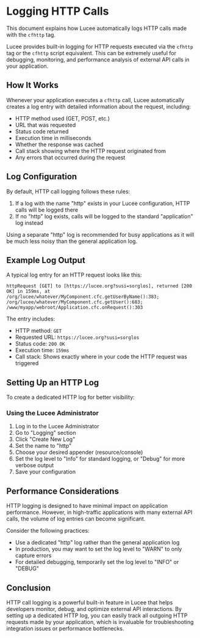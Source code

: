 <!--
{
  "title": "Logging HTTP Calls",
  "id": "logging-http-calls",
  "description": "This document explains how to log HTTP calls made by the cfhttp tag in Lucee.",
  "keywords": [
    "cfhttp",
    "logging",
    "http",
    "debugging",
    "application log",
    "http log"
  ],
  "related": [
    "tag-http",
    "logging"
  ],
  "categories": [
    "http",
    "logging"
  ]
}
-->

# Logging HTTP Calls

This document explains how Lucee automatically logs HTTP calls made with the `cfhttp` tag.

Lucee provides built-in logging for HTTP requests executed via the `cfhttp` tag or the `cfhttp` script equivalent. This can be extremely useful for debugging, monitoring, and performance analysis of external API calls in your application.

## How It Works

Whenever your application executes a `cfhttp` call, Lucee automatically creates a log entry with detailed information about the request, including:

- HTTP method used (GET, POST, etc.)
- URL that was requested
- Status code returned
- Execution time in milliseconds
- Whether the response was cached
- Call stack showing where the HTTP request originated from
- Any errors that occurred during the request

## Log Configuration

By default, HTTP call logging follows these rules:

1. If a log with the name "http" exists in your Lucee configuration, HTTP calls will be logged there
2. If no "http" log exists, calls will be logged to the standard "application" log instead

Using a separate "http" log is recommended for busy applications as it will be much less noisy than the general application log.

## Example Log Output

A typical log entry for an HTTP request looks like this:

```
httpRequest [GET] to [https://lucee.org?susi=sorglos], returned [200 OK] in 159ms, at /org/lucee/whatever/MyComponent.cfc.getUserByName():383; /org/lucee/whatever/MyComponent.cfc.getUser():683; /www/myapp/webroot/Application.cfc.onRequest():303
```

The entry includes:
- HTTP method: `GET`
- Requested URL: `https://lucee.org?susi=sorglos`
- Status code: `200 OK`
- Execution time: `159ms`
- Call stack: Shows exactly where in your code the HTTP request was triggered

## Setting Up an HTTP Log

To create a dedicated HTTP log for better visibility:


### Using the Lucee Administrator

1. Log in to the Lucee Administrator
2. Go to "Logging" section
3. Click "Create New Log"
4. Set the name to "http"
5. Choose your desired appender (resource/console)
6. Set the log level to "Info" for standard logging, or "Debug" for more verbose output
7. Save your configuration

## Performance Considerations

HTTP logging is designed to have minimal impact on application performance. However, in high-traffic applications with many external API calls, the volume of log entries can become significant.

Consider the following practices:
- Use a dedicated "http" log rather than the general application log
- In production, you may want to set the log level to "WARN" to only capture errors
- For detailed debugging, temporarily set the log level to "INFO" or "DEBUG"

## Conclusion

HTTP call logging is a powerful built-in feature in Lucee that helps developers monitor, debug, and optimize external API interactions. By setting up a dedicated HTTP log, you can easily track all outgoing HTTP requests made by your application, which is invaluable for troubleshooting integration issues or performance bottlenecks.